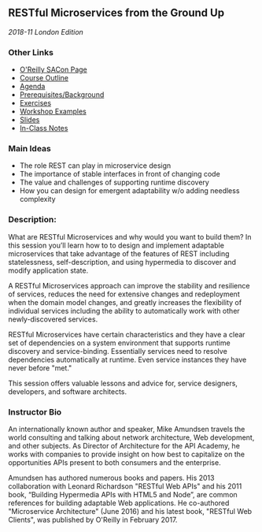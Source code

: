 ## RESTful Microservices from the Ground Up

_2018-11 London Edition_

### Other Links
 * [O'Reilly SACon Page](https://conferences.oreilly.com/software-architecture/sa-eu/public/schedule/detail/71359)
 * [Course Outline](outline.md)
 * [Agenda](agenda.md)
 * [Prerequisites/Background](background.md)
 * [Exercises](exercises/README.md)
 * [Workshop Examples](examples/README.md)
 * [Slides](slides/README.md)
 * [In-Class Notes](/notes/README.md)


### Main Ideas
 * The role REST can play in microservice design
 * The importance of stable interfaces in front of changing code
 * The value and challenges of supporting runtime discovery
 * How you can design for emergent adaptability w/o adding needless complexity

### Description:
What are RESTful Microservices and why would you want to build them?  In this session you’ll learn how to to design and implement adaptable microservices that take advantage of the features of REST including statelessness, self-description, and using hypermedia to discover and modify application state.

A RESTful Microservices approach can improve the stability and resilience of services, reduces the need for extensive changes and redeployment when the domain model changes, and greatly increases the flexibility of individual services including the ability to automatically work with other newly-discovered services.

RESTful Microservices have certain characteristics and they have a clear set of dependencies on a system environment that supports runtime discovery and service-binding. Essentially services need to resolve dependencies automatically at runtime. Even service instances they have never before "met." 

This session offers valuable lessons and advice for, service designers, developers, and software architects.

### Instructor Bio
An internationally known author and speaker, Mike Amundsen travels the world consulting and talking about network architecture, Web development, and other subjects. As Director of Architecture for the API Academy, he works with companies to provide insight on how best to capitalize on the opportunities APIs present to both consumers and the enterprise. 

Amundsen has authored numerous books and papers. His 2013 collaboration with Leonard Richardson "RESTful Web APIs" and his 2011 book, “Building Hypermedia APIs with HTML5 and Node”, are common references for building adaptable Web applications. He co-authored "Microservice Architecture" (June 2016) and his latest book, "RESTful Web Clients", was published by O'Reilly in February 2017.

